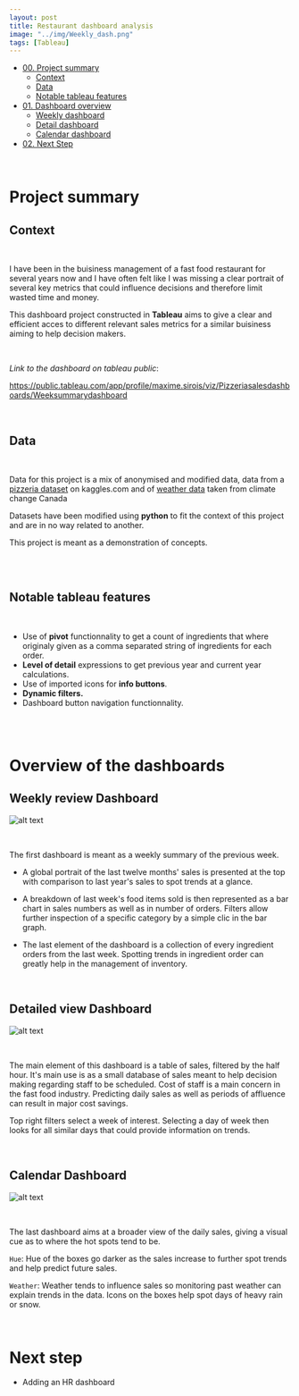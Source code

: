 ```yaml
---
layout: post
title: Restaurant dashboard analysis
image: "../img/Weekly_dash.png"
tags: [Tableau]
---
```


- [00. Project summary](#overview-summary)
    - [Context](#overview-context)
    - [Data](#overview-data)
    - [Notable tableau features](#overview-features)
- [01. Dashboard overview](#concept-overview)
    - [Weekly dashboard](#overview-weekly)
    - [Detail dashboard](#overview-details)
    - [Calendar dashboard](#overview-calendar)
- [02. Next Step](#overview-next)

<br>


# Project summary <a name="overview-summary"></a>

## Context <a name="overview-context"></a>

<br>

I have been in the buisiness management of a fast food restaurant for several years now and I have often felt like I was missing a clear portrait of several key metrics that could influence decisions and therefore limit wasted time and money.

This dashboard project constructed in **Tableau** aims to give a clear and efficient acces to different relevant sales metrics for a similar buisiness aiming to help decision makers.

<br>

*Link to the dashboard on tableau public*:

<https://public.tableau.com/app/profile/maxime.sirois/viz/Pizzeriasalesdashboards/Weeksummarydashboard>

<br>

## Data <a name="overview-data"></a>

<br>

Data for this project is a mix of anonymised and modified data, data from a [pizzeria dataset](https://www.kaggle.com/datasets/shilongzhuang/pizza-sales) on kaggles.com and of [weather data](https://climate-change.canada.ca/climate-data/#/daily-climate-data.) taken from climate change Canada

Datasets have been modified using **python** to fit the context of this project and are in no way related to another. 


This project is meant as a demonstration of concepts.

<br>



<br>

## Notable tableau features <a name="overview-features"></a>

<br>

- Use of **pivot** functionnality to get a count of ingredients that where originaly given as a comma separated string of ingredients for each order.
- **Level of detail** expressions to get previous year and current year calculations.
- Use of imported icons for **info buttons**.
- **Dynamic filters.**
- Dashboard button navigation functionnality.

<br>

<br>

# Overview of the dashboards <a name="overview-actions"></a>

## **Weekly** review Dashboard <a name="overview-weekly"></a>



![alt text](/img/posts/Weekly_dash.png)

<br>

The first dashboard is meant as a weekly summary of the previous week.

- A global portrait of the last twelve months' sales is presented at the top with comparison to last year's sales to spot trends at a glance.

- A breakdown of last week's food items sold is then represented as a bar chart in sales numbers as well as in number of orders. Filters allow further inspection of a specific category by a simple clic in the bar graph.

- The last element of the dashboard is a collection of every ingredient orders from the last week. Spotting trends in ingredient order can greatly help in the management of inventory.

<br>

## **Detailed** view Dashboard <a name="overview-details"></a>



![alt text](/img/posts/Detail_dash.png)

<br>

The main element of this dashboard is a table of sales, filtered by the half hour. It's main use is as a small database of sales meant to help decision making regarding staff to be scheduled. Cost of staff is a main concern in the fast food industry. Predicting daily sales as well as periods of affluence can result in major cost savings.

Top right filters select a week of interest. Selecting a day of week then looks for all similar days that could provide information on trends.

<br>

## **Calendar** Dashboard <a name="overview-calendar"></a>



![alt text](/img/posts/Calendar_dash.png)

<br>

The last dashboard aims at a broader view of the daily sales, giving a visual cue as to where the hot spots tend to be.

```Hue```: Hue of the boxes go darker as the sales increase to further spot trends and help predict future sales.

```Weather```: Weather tends to influence sales so monitoring past weather can explain trends in the data. Icons on the boxes help spot days of heavy rain or snow. 

<br>

# Next step <a name="overview-next"></a>

- Adding an HR dashboard
